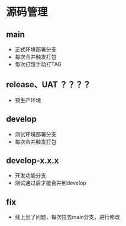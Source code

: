 # 源码管理

## main
* 正式环境部署分支
* 每次合并触发打包
* 每次打包手动打TAG

## release、UAT ？？？？
* 预生产环境

## develop
* 测试环境部署分支
* 每次合并触发打包

## develop-x.x.x
* 开发功能分支
* 测试通过后才能合并到develop

## fix
* 线上出了问题，每次拉去main分支，进行修改